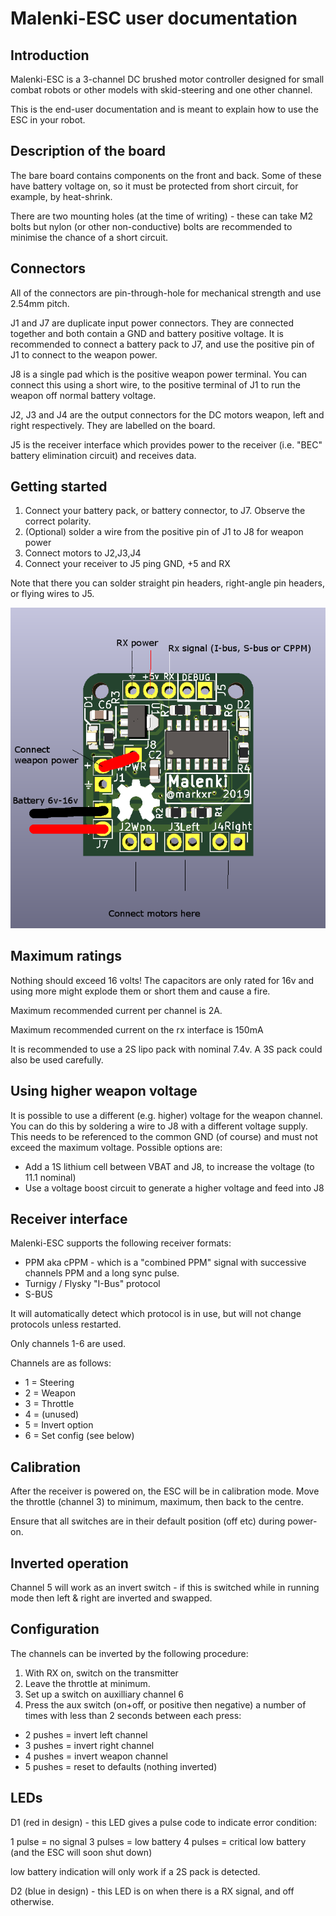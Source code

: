 Malenki-ESC user documentation
======

Introduction
------

Malenki-ESC is a 3-channel DC brushed motor controller designed for small combat
robots or other models with skid-steering and one other channel.

This is the end-user documentation and is meant to explain how to use the ESC in 
your robot.

Description of the board
--------
The bare board contains components on the front and back. Some of these have 
battery voltage on, so it must be protected from short circuit, for example, by
heat-shrink.

There are two mounting holes (at the time of writing) - these can take M2 bolts
but nylon (or other non-conductive) bolts are recommended to minimise the chance
of a short circuit.

Connectors
-----

All of the connectors are pin-through-hole for mechanical strength and use 2.54mm pitch.

J1 and J7 are duplicate input power connectors. They are connected together and both
contain a GND and battery positive voltage. It is recommended to connect a 
battery pack to J7, and use the positive pin of J1 to connect to the weapon power.

J8 is a single pad which is the positive weapon power terminal. You can connect
this using a short wire, to the positive terminal of J1 to run the weapon off
normal battery voltage.

J2, J3 and J4 are the output connectors for the DC motors weapon, left and right 
respectively. They are labelled on the board.

J5 is the receiver interface which provides power to the receiver (i.e. "BEC" battery elimination circuit)
and receives data.

Getting started
---------------

1. Connect your battery pack, or battery connector, to J7. Observe the correct polarity.
2. (Optional) solder a wire from the positive pin of J1 to J8 for weapon power
3. Connect motors to J2,J3,J4
4. Connect your receiver to J5 ping GND, +5 and RX

Note that there you can solder straight pin headers, right-angle pin headers, or
flying wires to J5.

![instruction pic](malenki-instruction.png "Wiring instruction")

Maximum ratings
---------------

Nothing should exceed 16 volts! The capacitors are only rated for 16v and using more
might explode them or short them and cause a fire.

Maximum recommended current per channel is 2A.

Maximum recommended current on the rx interface is 150mA

It is recommended to use a 2S lipo pack with nominal 7.4v. A 3S pack could also
be used carefully.

Using higher weapon voltage
---------------------------

It is possible to use a different (e.g. higher) voltage for the weapon channel. You can do this
by soldering a wire to J8 with a different voltage supply. This needs to be referenced to 
the common GND (of course) and must not exceed the maximum voltage. Possible options are:

* Add a 1S lithium cell between VBAT and J8, to increase the voltage (to 11.1 nominal)
* Use a voltage boost circuit to generate a higher voltage and feed into J8

Receiver interface
------------------

Malenki-ESC supports the following receiver formats:

* PPM aka cPPM - which is a "combined PPM" signal with successive channels PPM and a long sync pulse.
* Turnigy / Flysky "I-Bus" protocol
* S-BUS

It will automatically detect which protocol is in use, but will not change protocols unless restarted.

Only channels 1-6 are used.

Channels are as follows:

* 1 = Steering
* 2 = Weapon
* 3 = Throttle
* 4 = (unused)
* 5 = Invert option 
* 6 = Set config (see below)

Calibration
-----------

After the receiver is powered on, the ESC will be in calibration mode. Move the throttle (channel 3) 
to minimum, maximum, then back to the centre. 

Ensure that all switches are in their default position (off etc) during power-on.

Inverted operation
-----

Channel 5 will work as an invert switch - if this is switched while in running mode
then left & right are inverted and swapped.

Configuration
-----
The channels can be inverted by the following procedure:

1. With RX on, switch on the transmitter
2. Leave the throttle at minimum.
3. Set up a switch on auxilliary channel 6
4. Press the aux switch (on+off, or positive then negative) a number of times with less than 2 seconds between each press:

* 2 pushes = invert left channel
* 3 pushes = invert right channel
* 4 pushes = invert weapon channel
* 5 pushes = reset to defaults (nothing inverted)

LEDs
----
D1 (red in design) - this LED gives a pulse code to indicate error condition:

1 pulse = no signal
3 pulses = low battery
4 pulses = critical low battery (and the ESC will soon shut down)

low battery indication will only work if a 2S pack is detected.

D2 (blue in design) - this LED is on when there is a RX signal, and off otherwise.



